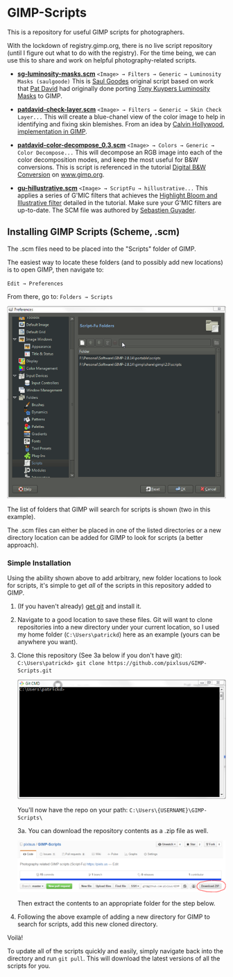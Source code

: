 # GIMP-Scripts

This is a repository for useful GIMP scripts for photographers.

With the lockdown of registry.gimp.org, there is no live script repository (until I figure out what to do with the registry). For the time being, we can use this to share and work on helpful photography-related scripts.

* [**sg-luminosity-masks.scm**][sg-luminosity-masks]
    `<Image> → Filters → Generic → Luminosity Masks (saulgoode)`
    This is [Saul Goodes][goode] original script based on work that [Pat David][david-lum] had originally done porting [Tony Kuypers Luminosity Masks][kuyper-lum] to GIMP.

* [**patdavid-check-layer.scm**][patdavid-check-layer]
    `<Image> → Filters → Generic → Skin Check Layer...`
    This will create a blue-chanel view of the color image to help in identifying and fixing skin blemishes.
    From an idea by [Calvin Hollywood][], [implementation in GIMP][david-skincheck].

* [**patdavid-color-decompose_0.3.scm**][patdavid-color-decompose]
    `<Image> → Colors → Generic → Color Decompose...`
    This will decompose an RGB image into each of the color decomposition modes, and keep the most useful for B&W conversions.
    This is script is referenced in the tutorial [Digital B&W Conversion](http://www.gimp.org/tutorials/Digital_Black_and_White_Conversion/) on www.gimp.org.

* [**gu-hillustrative.scm**][gu-hillustrative]
  `<Image> → ScriptFu → hillustrative...`
  This applies a series of G'MIC filters that achieves the [Highlight Bloom and Illustrative filter](https://discuss.pixls.us/t/highlight-bloom-and-photoillustration-look/) detailed in the tutorial. Make sure your G'MIC filters are up-to-date. The SCM file was authored by [Sebastien Guyader](https://discuss.pixls.us/users/sguyader/activity).

[sg-luminosity-masks]: /sg-luminosity-masks.scm
[goode]: http://chiselapp.com/user/saulgoode/repository/script-fu/index
[david-lum]: http://blog.patdavid.net/2013/11/getting-around-in-gimp-luminosity-masks.html
[kuyper-lum]: http://goodlight.us/writing/luminositymasks/luminositymasks-1.html
[patdavid-color-decompose]: /patdavid-color-decompose_0.3.scm

[patdavid-check-layer]: /patdavid-check-layer.scm
[Calvin Hollywood]: https://www.youtube.com/watch?v=OSP-XTIfnGU
[david-skincheck]: http://blog.patdavid.net/2013/04/getting-around-in-gimp-blue-channel.html
[gu-hillustrative]: ./gu-hillustrative.scm

## Installing GIMP Scripts (Scheme, .scm)

The .scm files need to be placed into the "Scripts" folder of GIMP.

The easiest way to locate these folders (and to possibly add new locations) is to open GIMP, then navigate to:

`Edit → Preferences`

From there, go to: `Folders → Scripts`

![GIMP Preferences Scripts Folder](gimp-prefs-scripts-folder.png)

The list of folders that GIMP will search for scripts is shown (two in this example).

The .scm files can either be placed in one of the listed directories or a new directory location can be added for GIMP to look for scripts (a better approach).


### Simple Installation

Using the ability shown above to add arbitrary, new folder locations to look for scripts, it's simple to get _all_ of the scripts in this repository added to GIMP.

1. (If you haven't already) [get git][] and install it.

2. Navigate to a good location to save these files.
    Git will want to clone repositories into a new directory under your current location, so I used my home folder (`C:\Users\patrickd`) here as an example (yours can be anywhere you want).

3. Clone this repository (See 3a below if you don't have git):
    `C:\Users\patrickd> git clone https://github.com/pixlsus/GIMP-Scripts.git`

    ![git clone pixlsus GIMP-Scripts repository](github-clone.gif)

    You'll now have the repo on your path: `C:\Users\{USERNAME}\GIMP-Scripts\ `

    3a.  You can download the repository contents as a .zip file as well.

    ![download as zip](Download-zip.png)

    Then extract the contents to an appropriate folder for the step below.

4. Following the above example of adding a new directory for GIMP to search for scripts, add this new cloned directory.

Voilà!

To update all of the scripts quickly and easily, simply navigate back into the directory and run `git pull`.  This will download the latest versions of all the scripts for you.

[get GIT]: https://git-scm.com/downloads
